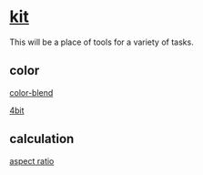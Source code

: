 # [kit]

This will be a place of tools for a variety of tasks.


## color

[color-blend]

[4bit]

## calculation

[aspect ratio]



[kit]:          https://github.com/jesterjunk/kit
[color-blend]:  https://jesterjunk.github.io/kit/color-blend
[4bit]:         https://jesterjunk.github.io/kit/4bit
[aspect ratio]: https://jesterjunk.github.io/kit/aspect_ratio
